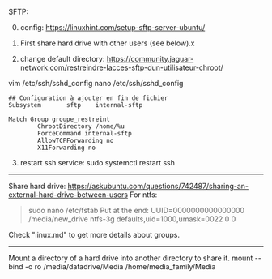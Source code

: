 SFTP:

0. config: https://linuxhint.com/setup-sftp-server-ubuntu/

1. First share hard drive with other users (see below).x

2. change default directory:
https://community.jaguar-network.com/restreindre-lacces-sftp-dun-utilisateur-chroot/

vim /etc/ssh/sshd_config
nano /etc/ssh/sshd_config

    ## Configuration à ajouter en fin de fichier
    Subsystem       sftp    internal-sftp

    Match Group groupe_restreint
            ChrootDirectory /home/%u
            ForceCommand internal-sftp
            AllowTCPForwarding no
            X11Forwarding no

3. restart ssh service: sudo systemctl restart ssh

---

Share hard drive:
https://askubuntu.com/questions/742487/sharing-an-external-hard-drive-between-users
For ntfs: 
> sudo nano /etc/fstab
Put at the end:
UUID=0000000000000000 /media/new_drive ntfs-3g defaults,uid=1000,umask=0022 0 0

Check "linux.md" to get more details about groups.

---

Mount a directory of a hard drive into another directory to share it.
mount --bind -o ro /media/datadrive/Media /home/media_family/Media
